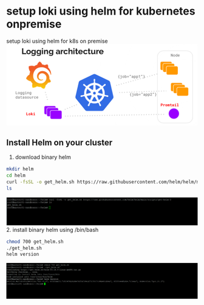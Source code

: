 # setup loki using helm for kubernetes onpremise
setup loki using helm for k8s on premise
![Alt text](image.png)

## Install Helm on your cluster
1. download binary helm
```bash 
mkdir helm
cd helm
curl -fsSL -o get_helm.sh https://raw.githubusercontent.com/helm/helm/main/scripts/get-helm-3
ls
```
![Alt text](image-1.png)
2. install binary helm using /bin/bash
```bash
chmod 700 get_helm.sh
./get_helm.sh
helm version
```
![Alt text](image-2.png)





